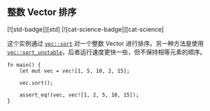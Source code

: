 ## 整数 Vector 排序

<!--
> [algorithms/sorting/sort.md](https://github.com/rust-lang-nursery/rust-cookbook/blob/master/src/algorithms/sorting/sort.md)
> <br />
> commit - b61c8e588ad8445de36cd5f28e99232b5f858a41 - 2020.06.01
-->

[![std-badge]][std] [![cat-science-badge]][cat-science]

这个实例通过 [`vec::sort`] 对一个整数 Vector 进行排序。另一种方法是使用 [`vec::sort_unstable`]，后者运行速度更快一些，但不保持相等元素的顺序。

```rust,edition2018
fn main() {
    let mut vec = vec![1, 5, 10, 2, 15];
    
    vec.sort();

    assert_eq!(vec, vec![1, 2, 5, 10, 15]);
}
```

[`vec::sort`]: https://doc.rust-lang.org/std/vec/struct.Vec.html#method.sort
[`vec::sort_unstable`]: https://doc.rust-lang.org/std/vec/struct.Vec.html#method.sort_unstable

